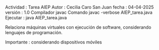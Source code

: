 Actividad   : Tarea AIEP 
Autor       :  Cecilia Caro San Juan
fecha       : 04-04-2025
versión     : 1.0
Compilador javac 
Comando javac -verbose AIEP_tarea.java
Ejecutar    : java AIEP_tarea.java 

Relaciona máquinas virtuales con ejecución de software, considerando lenguajes de
programación.

Importante  : considerando dispositivos móviles
